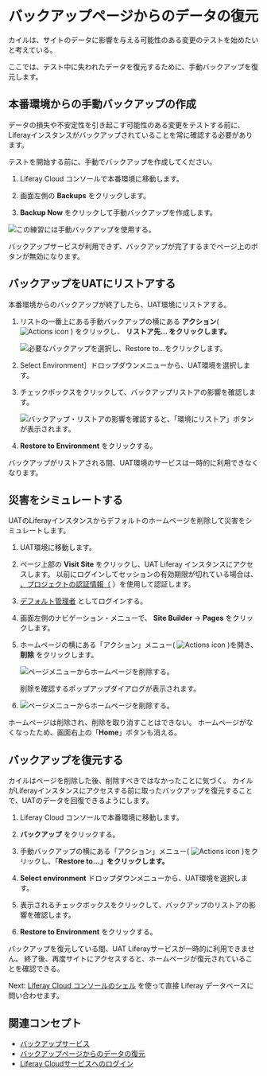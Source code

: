 # バックアップページからのデータの復元

カイルは、サイトのデータに影響を与える可能性のある変更のテストを始めたいと考えている。

ここでは、テスト中に失われたデータを復元するために、手動バックアップを復元します。

## 本番環境からの手動バックアップの作成

データの損失や不安定性を引き起こす可能性のある変更をテストする前に、Liferayインスタンスがバックアップされていることを常に確認する必要があります。

テストを開始する前に、手動でバックアップを作成してください。

1. Liferay Cloud コンソールで本番環境に移動します。

1. 画面左側の **Backups** をクリックします。

1. **Backup Now** をクリックして手動バックアップを作成します。

![この練習には手動バックアップを使用する。](./restoring-data-from-a-backup/images/01.png)

バックアップサービスが利用できず、バックアップが完了するまでページ上のボタンが無効になります。

## バックアップをUATにリストアする

本番環境からのバックアップが終了したら、UAT環境にリストアする。

1. リストの一番上にある手動バックアップの横にある **アクション**( ![Actions icon](../../images/icon-actions.png) ) をクリックし、 **リストア先... をクリックします。**

   ![必要なバックアップを選択し、Restore to...をクリックします。](./restoring-data-from-a-backup/images/02.png)

1. Select Environment］ドロップダウンメニューから、UAT環境を選択します。

1. チェックボックスをクリックして、バックアップリストアの影響を確認します。

   ![バックアップ・リストアの影響を確認すると、「環境にリストア」ボタンが表示されます。](./restoring-data-from-a-backup/images/03.png)

1. **Restore to Environment** をクリックする。

バックアップがリストアされる間、UAT環境のサービスは一時的に利用できなくなります。

## 災害をシミュレートする

UATのLiferayインスタンスからデフォルトのホームページを削除して災害をシミュレートします。

1. UAT環境に移動します。

1. ページ上部の **Visit Site** をクリックし、UAT Liferay インスタンスにアクセスします。 以前にログインしてセッションの有効期限が切れている場合は、 [、プロジェクトの認証情報（](./deploying-and-promoting-to-production.md#accessing-your-uat-environment) ）を使用して認証します。

1. [デフォルト管理者](https://learn.liferay.com/web/guest/w/dxp/getting-started/introduction-to-the-admin-account) としてログインする。

1. 画面左側のナビゲーション・メニューで、 **Site Builder** &rarr; **Pages** をクリックします。

1. ホームページの横にある「アクション」メニュー( ![Actions icon](../../images/icon-actions.png) )を開き、 **削除** をクリックします。

   ![ページメニューからホームページを削除する。](./restoring-data-from-a-backup/images/04.png)

   削除を確認するポップアップダイアログが表示されます。

1. ![ページメニューからホームページを削除する。](./restoring-data-from-a-backup/images/04.png)

ホームページは削除され、削除を取り消すことはできない。 ホームページがなくなったため、画面右上の「**Home**」ボタンも消える。

## バックアップを復元する

カイルはページを削除した後、削除すべきではなかったことに気づく。 カイルがLiferayインスタンスにアクセスする前に取ったバックアップを復元することで、UATのデータを回復できるようにします。

1. Liferay Cloud コンソールで本番環境に移動します。

1. **バックアップ** をクリックする。

1. 手動バックアップの横にある「アクション」メニュー( ![Actions icon](../../images/icon-actions.png) )をクリックし、「**Restore to...」をクリックします。**

1. **Select environment** ドロップダウンメニューから、UAT環境を選択します。

1. 表示されるチェックボックスをクリックして、バックアップのリストアの影響を確認します。

1. **Restore to Environment** をクリックする。

バックアップを復元している間、UAT Liferayサービスが一時的に利用できません。 終了後、再度サイトにアクセスすると、ホームページが復元されていることを確認できる。

Next: [Liferay Cloud コンソールのシェル](./using-the-liferay-services-shell.md) を使って直接 Liferay データベースに問い合わせます。

## 関連コンセプト

* [バックアップサービス](https://learn.liferay.com/web/guest/w/liferay-cloud/platform-services/backup-service/backup-service-overview)
* [バックアップページからのデータの復元](https://learn.liferay.com/web/guest/w/liferay-cloud/platform-services/backup-service/restoring-data-from-a-backup)
* [Liferay Cloudサービスへのログイン](https://learn.liferay.com/w/liferay-cloud/getting-started/logging-into-your-liferay-cloud-services)
